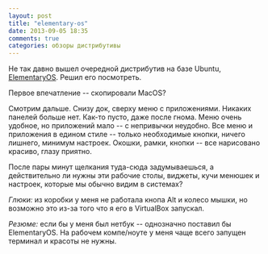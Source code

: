 ```yaml
---
layout: post
title: "elementary-os"
date: 2013-09-05 18:35
comments: true
categories: обзоры дистрибутивы
---
```


Не так давно вышел очередной дистрибутив на базе Ubuntu, [ElementaryOS](http://elementaryos.org). Решил его посмотреть.

Первое впечатление -- скопировали MacOS?

Смотрим дальше. Снизу док, сверху меню с приложениями. Никаких панелей больше нет. Как-то пусто, даже после гнома. Меню очень удобное, но приложений мало -- с непривычки неудобно. Все меню и приложения в едином стиле -- только необходимые кнопки, ничего лишнего, минимум настроек.
Окошки, рамки, кнопки -- все нарисовано красиво, глазу приятно.

После пары минут щелкания туда-сюда задумываешься, а действительно ли нужны эти рабочие столы, виджеты, кучи менюшек и настроек, которые мы обычно видим в системах?

*Глюки:* из коробки у меня не работала кнопа Alt и колесо мышки, но возможно это из-за того что я его в VirtualBox запускал.

*Резюме:* если бы у меня был нетбук -- однозначно поставил бы ElementaryOS. На рабочем компе/ноуте у меня чаще всего запущен терминал и красоты не нужны.
